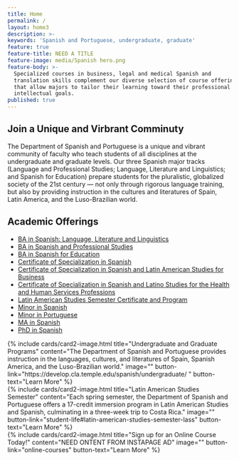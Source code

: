 ```yaml
---
title: Home
permalink: /
layout: home3
description: >-
keywords: 'Spanish and Portuguese, undergraduate, graduate'
feature: true
feature-title: NEED A TITLE
feature-image: media/Spanish hero.png
feature-body: >- 
  Specialized courses in business, legal and medical Spanish and
  translation skills complement our diverse selection of course offerings
  that allow majors to tailor their learning toward their professional and 
  intellectual goals.
published: true
---
```

## Join a Unique and Virbrant Comminuty
The Department of Spanish and Portuguese is a unique and vibrant community of faculty who teach students of all disciplines at the undergraduate and graduate levels. Our three Spanish major tracks (Language and Professional Studies; Language, Literature and Linguistics; and Spanish for Education) prepare students for the pluralistic, globalized society of the 21st century — not only through rigorous language training, but also by providing instruction in the cultures and literatures of Spain, Latin America, and the Luso-Brazilian world.

## Academic Offerings

- [BA in Spanish: Language, Literature and Linguistics](http://bulletin.temple.edu/undergraduate/liberal-arts/spanish-portuguese/ba-spanish-language-literature-linguistics-option/)
- [BA in Spanish and Professional Studies](http://bulletin.temple.edu/undergraduate/liberal-arts/spanish-portuguese/ba-spanish-language-professional-studies-option/)
- [BA in Spanish for Education](http://bulletin.temple.edu/undergraduate/liberal-arts/spanish-portuguese/ba-spanish-education-option/)
- [Certificate of Specialization in Spanish](http://bulletin.temple.edu/undergraduate/liberal-arts/spanish-portuguese/certificate-specialization-spanish/)
- [Certificate of Specialization in Spanish and Latin American Studies for Business](http://bulletin.temple.edu/undergraduate/liberal-arts/spanish-portuguese/certificate-specialization-spanish-latin-american-studies-business/)
- [Certificate of Specialization in Spanish and Latino Studies for the Health and Human Services Professions](http://bulletin.temple.edu/undergraduate/liberal-arts/spanish-portuguese/certificate-specialization-spanish-latino-studies-health-human-services-professions/)
- [Latin American Studies Semester Certificate and Program](http://bulletin.temple.edu/undergraduate/liberal-arts/spanish-portuguese/latin-american-studies-certificate-program/)
- [Minor in Spanish](http://bulletin.temple.edu/undergraduate/liberal-arts/spanish-portuguese/minor-spanish/)
- [Minor in Portuguese](http://bulletin.temple.edu/undergraduate/liberal-arts/spanish-portuguese/minor-portuguese/)
- [MA in Spanish](http://bulletin.temple.edu/graduate/scd/cla/spanish-ma/)
- [PhD in Spanish](http://bulletin.temple.edu/graduate/scd/cla/spanish-phd/)

<div class="row row-wide">
  <div class="col m12 l4">{% include cards/card2-image.html 
    title="Undergraduate and Graduate Programs" 
    content="The Department of Spanish and Portuguese provides instruction in the languages, cultures, and literatures of Spain, Spanish America, and the Luso-Brazilian world." 
    image="" 
    button-link="https://develop.cla.temple.edu/spanish/undergraduate/ " 
    button-text="Learn More" %}
  </div>
  <div class="row row-wide">
    <div class="col m12 l4">{% include cards/card2-image.html 
      title="Latin American Studies Semester" 
      content="Each spring semester, the Department of Spanish and Portuguese offers a 17-credit immersion program in Latin American Studies and Spanish, culminating in a three-week trip to Costa Rica." 
      image="" 
      button-link="student-life#latin-american-studies-semester-lass" 
      button-text="Learn More" %}
    </div>
    <div class="row row-wide">
      <div class="col m12 l4">{% include cards/card2-image.html 
        title="Sign up for an Online Course Today!" 
        content="NEED ONTENT FROM INSTAPAGE AD" 
        image="" 
        button-link="online-courses" 
        button-text="Learn More" %}
      </div>
</div>
